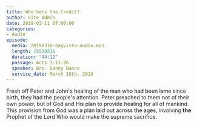 ```yaml
---
title: Who Gets the Credit?
author: Site Admin
date: 2019-03-11 07:00:00
categories:
- Audio
episode:
  media: 20190310-bayvista-audio.mp3
  length: 15520516
  duration: "44:12"
  passage: Acts 3:11-26
  speaker: Bro. Danny Nance
  service_date: March 10th, 2019
---
```

Fresh off Peter and John's healing of the man who had been lame since birth, they had the people's attention. Peter preached to them not of their own power, but of God and His plan to provide healing for all of mankind. This provision from God was a plan laid out across the ages, involving **the** Prophet of the Lord Who would make the supreme sacrifice.